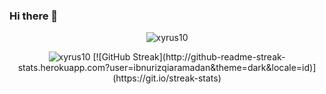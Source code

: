 ### Hi there 👋

<!--
**ibnurizqiaramadan/ibnurizqiaramadan** is a ✨ _special_ ✨ repository because its `README.md` (this file) appears on your GitHub profile.

Here are some ideas to get you started:

- 🔭 I’m currently working on ...
- 🌱 I’m currently learning ...
- 👯 I’m looking to collaborate on ...
- 🤔 I’m looking for help with ...
- 💬 Ask me about ...
- 📫 How to reach me: ...
- 😄 Pronouns: ...
- ⚡ Fun fact: ...
-->

<p img align="center"> <img src="https://github-readme-stats.vercel.app/api?username=ibnurizqiaramadan&show_icons=true&theme=gotham" alt="xyrus10" />
<p img align="center"> <img src="https://github-readme-stats.vercel.app/api/top-langs/?username=ibnurizqiaramadan&layout=compact&theme=gotham" alt="xyrus10" /> 
[![GitHub Streak](http://github-readme-streak-stats.herokuapp.com?user=ibnurizqiaramadan&theme=dark&locale=id)](https://git.io/streak-stats)
